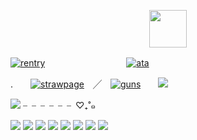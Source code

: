 <p align="center">
<img width="60"src=https://komarev.com/ghpvc/?username=kyorax&color=A7C0D9&label=✧.*&base=2845>
</p>

[![rentry](https://i.postimg.cc/3rGvnzKs/Untitled171-20250731182151.png)](https://rentry.co/kwonjiyonq) 　　　　　　　　　[![ata](https://i.postimg.cc/T33hMs6Y/Untitled171-20250731182323.png)](https://kyoxshi.atabook.org/)

.　　[![strawpage](https://64.media.tumblr.com/tumblr_m0cq1uESFx1qbs47q.gif)](https://gdrgon.straw.page/)　╱　[![guns](https://64.media.tumblr.com/tumblr_m0cq283gGt1qbs47q.gif)](https://guns.lol/kyurax)　　![](https://files.catbox.moe/p9m02v.gif)   

![](https://files.catbox.moe/u3kjcy.gif)  ╴╴╴╴╴╴♡₊˚๑

![](https://64.media.tumblr.com/c9b76a01a0fac95a8bbf95853d17b11a/0b66a1d5af075f21-b8/s100x200/63dbe513d44240f27f409615dcd84b333e9c2bb9.gifv) ![](https://64.media.tumblr.com/e53bb8eae810ac724af9cc104cb75e63/c24536296bf3cafe-ae/s250x400/9293ae5d806fd889508c24a2878a13d55ccfc2d5.gifv) ![](https://64.media.tumblr.com/db1a3f11649350e75c6f77f7e049ca69/50f99216662f3f44-4a/s100x200/35aba97331e68ea0237a57ed790a51f48088029a.gifv) ![](https://64.media.tumblr.com/9f54064d98e2664b811612a1b05c7640/8e9d30a410d87d54-8b/s100x200/374dfcb9dc709dcf2482f49925e0668cf7882b06.pnj) ![](https://64.media.tumblr.com/b91bb48810bef2dd66f8be8a603b4e8f/2236e6baba8f5a20-1c/s100x200/3232087c3b8dcd9e609eac8a238d9c7db037f16c.gifv) ![](https://64.media.tumblr.com/badf1639d1bc270b4624e8543c512fee/00ed230b421dfcff-78/s100x200/1ea796b83b9c1569e4eff7916324e03c76e41cb4.gifv) ![](https://64.media.tumblr.com/fec7b236c477050377ddb7e4be85e505/00ed230b421dfcff-13/s100x200/6a94d4c5b0c71e45c508f48a521b15342c2ec717.gifv) ![](https://64.media.tumblr.com/7a05dc51d11c09322bda91919be28ea9/tumblr_pwt3lxeNOz1xbgu08o5_100.png)
